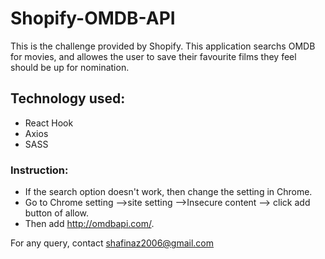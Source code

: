# Shopify-OMDB-API

This is the challenge provided by Shopify. 
This application searchs OMDB for movies, and allowes the user to save their
favourite films they feel should be up for nomination.

## Technology used:

* React Hook
* Axios
* SASS

### Instruction:

* If the search option doesn't work, then change the setting in Chrome. 
* Go to Chrome setting -->site setting -->Insecure content --> click add button of allow.
* Then add http://omdbapi.com/. 

For any query, contact shafinaz2006@gmail.com
